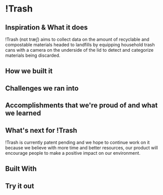 # !Trash

## Inspiration & What it does
!Trash (nɒt træʃ) aims to collect data on the amount of recyclable and compostable materials headed to landfills by equipping household trash cans with a camera on the underside of the lid to detect and categorize materials being discarded. 
## How we built it

## Challenges we ran into

## Accomplishments that we're proud of and what we learned

## What's next for !Trash
!Trash is currently patent pending and we hope to continue work on it because we believe with more time and better resources, our product will encourage people to make a positive impact on our environment. 

## Built With

## Try it out
